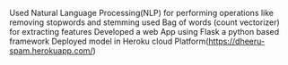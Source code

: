 Used Natural Language Processing(NLP) for performing operations like removing stopwords and stemming
 used Bag of words (count vectorizer) for extracting features
 Developed a web App using Flask a python based framework
 Deployed model in Heroku cloud Platform(https://dheeru-spam.herokuapp.com/)
